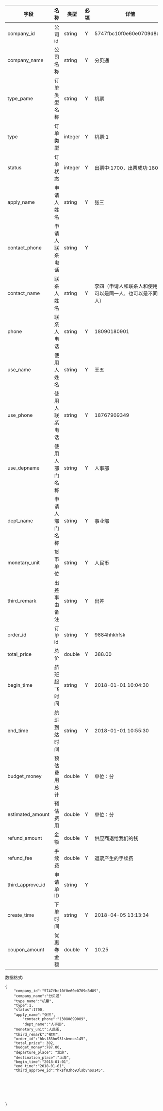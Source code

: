 | 字段 | 名称 | 类型 | 必填 | 详情 |
| --- | --- | --- | --- | --- |
| company\_id | 公司id | string | Y | 5747fbc10f0e60e0709d8d89 |
| company\_name | 公司名称 | string | Y | 分贝通 |
| type\_pame | 订单类型名称 | string | Y | 机票 |
| type | 订单类型 | integer | Y | 机票:1 |
| status | 订单状态 | integer | Y | 出票中:1700，出票成功:1800 |
| apply\_name | 申请人姓名 | string | Y | 张三 |
| contact\_phone | 申请人联系电话 | string | Y |
|contact_name|联系人姓名|string |Y|李四（申请人和联系人和使用人可以是同一人，也可以是不同的人）
|phone|联系人电话|string|Y|18090180901
|use_name|使用人姓名|string |Y|王五
|use_phone|使用人联系电话|string|Y|18767909349
|use_depname|使用人部门名称|string|Y|人事部
| dept\_name | 申请人部门名称 | string | Y | 事业部 |
| monetary\_unit | 货币单位 | string | Y | 人民币 |
| third\_remark | 出差事由备注 | string | Y | 出差 |
| order\_id | 订单id | string | Y | 9884hhkhfsk |
| total\_price | 总价 | double | Y | 388.00 |
|begin_time|航班起飞时间|string |Y|2018-01-01 10:04:30|
|end_time|航班到达时间|string|Y|2018-01-01 10:55:30|
| budget\_money | 预估费用总计 | double | Y | 单位：分 |
| estimated\_amount | 预估费用 | double | Y | 单位：分 |
| refund\_amount | 金额 | double | Y | 供应商退给我们的钱 |
| refund\_fee | 手续费 | double | Y | 退票产生的手续费 |
| third\_approve\_id | 申请单ID | string | Y ||
| create_time | 下单时间 | string | Y |2018-04-05 13:13:34|
| coupon_amount | 优惠券金额 | double | Y |10.25|








数据格式:

```
{
    "company_id":"5747fbc10f0e60e0709d8d89",
    "company_name":"分贝通"
    "type_name":"机票",
    "type":1,
    "status":1700,
    "apply_name":"张三",
        "contact_phone":"13080899009",
        "dept_name":"人事部",
    "monetary_unit":人民币,
    "third_remark":"搜索",
    "order_id":"hksf83ho93lsbvnos145",
    "total_price": 302,
    "budget_money":787.80,
    "departure_place": "北京",
    "destination_place":"上海",
    "begin_time":"2018-01-01",
    "end_time":"2018-01-01",
    "third_approve_id":"hksf83ho93lsbvnos145",







}
```



